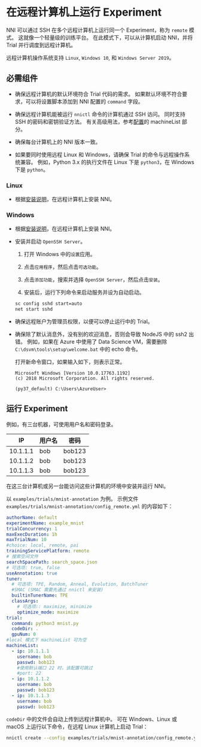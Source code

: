 # 在远程计算机上运行 Experiment

NNI 可以通过 SSH 在多个远程计算机上运行同一个 Experiment，称为 `remote` 模式。 这就像一个轻量级的训练平台。 在此模式下，可以从计算机启动 NNI，并将 Trial 并行调度到远程计算机。

远程计算机操作系统支持 `Linux`, `Windows 10`, 和 `Windows Server 2019`。

## 必需组件

* 确保远程计算机的默认环境符合 Trial 代码的需求。 如果默认环境不符合要求，可以将设置脚本添加到 NNI 配置的 `command` 字段。

* 确保远程计算机能被运行 `nnictl` 命令的计算机通过 SSH 访问。 同时支持 SSH 的密码和密钥验证方法。 有关高级用法，参考[配置](../Tutorial/ExperimentConfig.md)的 machineList 部分。

* 确保每台计算机上的 NNI 版本一致。

* 如果要同时使用远程 Linux 和 Windows，请确保 Trial 的命令与远程操作系统兼容。 例如，Python 3.x 的执行文件在 Linux 下是 `python3`，在 Windows 下是 `python`。

### Linux

* 根据[安装说明](../Tutorial/InstallationLinux.md)，在远程计算机上安装 NNI。

### Windows

* 根据[安装说明](../Tutorial/InstallationWin.md)，在远程计算机上安装 NNI。

* 安装并启动 `OpenSSH Server`。
    
    1. 打开 Windows 中的`设置`应用。
    
    2. 点击`应用程序`，然后点击`可选功能`。
    
    3. 点击`添加功能`，搜索并选择 `OpenSSH Server`，然后点击`安装`。
    
    4. 安装后，运行下列命令来启动服务并设为自动启动。
    
    ```bat
    sc config sshd start=auto
    net start sshd
    ```

* 确保远程账户为管理员权限，以便可以停止运行中的 Trial。

* 确保除了默认消息外，没有别的欢迎消息，否则会导致 NodeJS 中的 ssh2 出错。 例如，如果在 Azure 中使用了 Data Science VM，需要删除 `C:\dsvm\tools\setup\welcome.bat` 中的 echo 命令。
    
    打开新命令窗口，如果输入如下，则表示正常。
    
    ```text
    Microsoft Windows [Version 10.0.17763.1192]
    (c) 2018 Microsoft Corporation. All rights reserved.
    
    (py37_default) C:\Users\AzureUser>
    ```

## 运行 Experiment

例如，有三台机器，可使用用户名和密码登录。

| IP       | 用户名 | 密码     |
| -------- | --- | ------ |
| 10.1.1.1 | bob | bob123 |
| 10.1.1.2 | bob | bob123 |
| 10.1.1.3 | bob | bob123 |

在这三台计算机或另一台能访问这些计算机的环境中安装并运行 NNI。

以 `examples/trials/mnist-annotation` 为例。 示例文件 `examples/trials/mnist-annotation/config_remote.yml` 的内容如下：

```yaml
authorName: default
experimentName: example_mnist
trialConcurrency: 1
maxExecDuration: 1h
maxTrialNum: 10
#choice: local, remote, pai
trainingServicePlatform: remote
# 搜索空间文件
searchSpacePath: search_space.json
# 可选项: true, false
useAnnotation: true
tuner:
  # 可选项: TPE, Random, Anneal, Evolution, BatchTuner
  #SMAC (SMAC 需要先通过 nnictl 来安装)
  builtinTunerName: TPE
  classArgs:
    # 可选项:: maximize, minimize
    optimize_mode: maximize
trial:
  command: python3 mnist.py
  codeDir: .
  gpuNum: 0
#local 模式下 machineList 可为空
machineList:
  - ip: 10.1.1.1
    username: bob
    passwd: bob123
    #使用默认端口 22 时，该配置可跳过
    #port: 22
  - ip: 10.1.1.2
    username: bob
    passwd: bob123
  - ip: 10.1.1.3
    username: bob
    passwd: bob123
```

`codeDir` 中的文件会自动上传到远程计算机中。 可在 Windows、Linux 或 macOS 上运行以下命令，在远程 Linux 计算机上启动 Trial：

```bash
nnictl create --config examples/trials/mnist-annotation/config_remote.yml
```